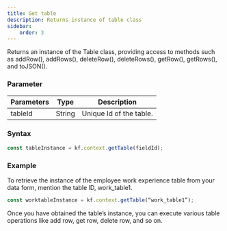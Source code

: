 ```yaml
---
title: Get table
description: Returns instance of table class
sidebar:
    order: 3
---
```


Returns an instance of the Table class, providing access to methods such as addRow(), addRows(), deleteRow(), deleteRows(), getRow(), getRows(), and toJSON().


### Parameter

| Parameters | Type   | Description             |
| ---------- | ------ | ----------------------- |
| tableId    | String | Unique Id of the table. |

### Syntax

```js
const tableInstance = kf.context.getTable(fieldId);
```

### Example

To retrieve the instance of the employee work experience table from your data form, mention the table ID, work_table1.

```js
const worktableInstance = kf.context.getTable(“work_table1”);
```

Once you have obtained the table’s instance, you can execute various table operations like add row, get row, delete row, and so on. 
